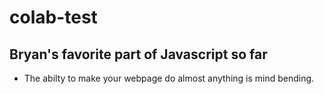 # colab-test

## Bryan's favorite part of Javascript so far
- The abilty to make your webpage do almost anything is mind bending.